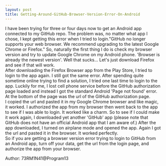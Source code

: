 ```yaml
---
layout: post
title: Getting-Around-GitHub-Browser-Version-Error-On-Android
---
```

I have been trying for three or four days now to get an Android app connected to my GitHub repo. The problem was, no matter what app I chose, I kept getting this error when I tried to login."GitHub no longer supports your web browser. We recommend upgrading to the latest Google Chrome or Firefox." So, naturally the first thing I do is check my browser version and try to update Google Chrome on my Android phone. 'Browser is already the newest version'. Well that sucks... Let's just download Firefox and see if that will work.<br /> After downloading the Firefox Browser app from the Play Store, I tried to login to the app again. I still got the same error. After spending quite sometime online trying to find a solution, I tried one last time to login to the app. Luckily for me, I lost cell phone service before the GitHub authorization page loaded and instead I got the standard Android 'Page not found' error. At the bottom of the page was the url of the GitHub authorization page.<br />I copied the url and pasted it in my Google Chrome browser and like magic, it worked. I authorized the app from my browser then went back to the app to see if I was able to login. It worked like a charm. So to see if I could make it work again, I downloaded yet another 'GitHub' app (please note that GitHub does not have an official Android app that I am aware of.) After the app downloaded, I turned on airplane mode and opened the app. Again I got the url and pasted it in the browser. It worked perfectly. <br />So if you are getting a browser version error trying to login to GitHub from an Android app, turn off your data, get the url from the login page, and authorize the app from your browser. 
<p align="left">Author: 73RM1N41@Program13</p>
